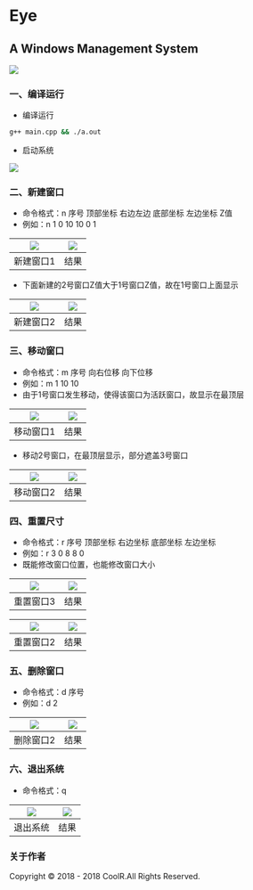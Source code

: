 <h1><br>Eye<br></h1>
<h2>A Windows Management System</h2>



![](./img/Eye.png)



### 一、编译运行

- 编译运行

```bash
g++ main.cpp && ./a.out
```



- 启动系统

![](./img/Init.png)



### 二、新建窗口

- 命令格式：n 序号 顶部坐标 右边左边 底部坐标 左边坐标 Z值
- 例如：n 1 0 10 10 0 1

| ![](./img/new1-1.png) |![](./img/new1-2.png) |
| :-------------------------------------------------------: | :-------------------------------------------------------: |
|                         新建窗口1                         |                           结果                            |



- 下面新建的2号窗口Z值大于1号窗口Z值，故在1号窗口上面显示

| ![](./img/new2-1.png) |![](./img/new2-2.png) |
| :-------------------------------------------------------: | :-------------------------------------------------------: |
|                         新建窗口2                         |                           结果                            |



### 三、移动窗口

- 命令格式：m 序号 向右位移 向下位移
- 例如：m 1 10 10
- 由于1号窗口发生移动，使得该窗口为活跃窗口，故显示在最顶层

| ![](./img/move1-1.png) | ![](./img/move1-2.png) |
| :--------------------------------------------------------: | :--------------------------------------------------------: |
|                         移动窗口1                          |                            结果                            |



- 移动2号窗口，在最顶层显示，部分遮盖3号窗口

| ![](./img/move2-1.png) |![](./img/move2-2.png) |
| :--------------------------------------------------------: | :--------------------------------------------------------: |
|                         移动窗口2                          |                            结果                            |



### 四、重置尺寸

- 命令格式：r 序号 顶部坐标 右边坐标 底部坐标 左边坐标
- 例如：r 3 0 8 8 0
- 既能修改窗口位置，也能修改窗口大小

| ![](./img/resize1-1.png) | ![](./img/resize1-2.png) |
| :----------------------------------------------------------: | :----------------------------------------------------------: |
|                          重置窗口3                           |                             结果                             |



| ![](./img/resize2-1.png) | ![](./img/resize2-2.png) |
| :----------------------------------------------------------: | :----------------------------------------------------------: |
|                          重置窗口2                           |                             结果                             |



### 五、删除窗口

- 命令格式：d 序号
- 例如：d 2

| ![](./img/delete1-1.png) | ![](./img/delete1-2.png) |
| :----------------------------------------------------------: | :----------------------------------------------------------: |
|                          删除窗口2                           |                             结果                             |



### 六、退出系统

- 命令格式：q

| ![](./img/quit1-1.png) | ![](./img/quit1-2.png) |
| :--------------------------------------------------------: | :--------------------------------------------------------: |
|                          退出系统                          |                            结果                            |



### 关于作者
Copyright © 2018 - 2018 CoolR.All Rights Reserved.